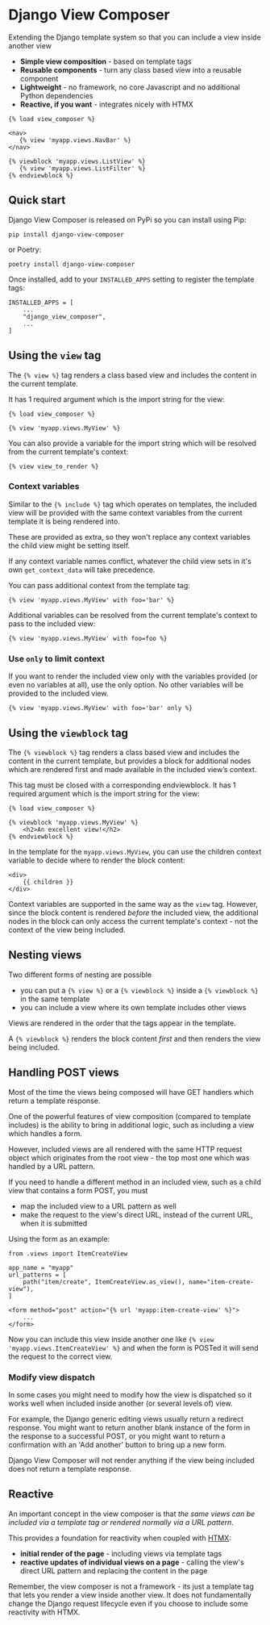 # Django View Composer

Extending the Django template system so that you can include a view inside another view

- **Simple view composition** - based on template tags
- **Reusable components** - turn any class based view into a reusable component
- **Lightweight** - no framework, no core Javascript and no additional Python dependencies
- **Reactive, if you want** - integrates nicely with HTMX

```html+django
{% load view_composer %}

<nav>
   {% view 'myapp.views.NavBar' %}
</nav>

{% viewblock 'myapp.views.ListView' %}
   {% view 'myapp.views.ListFilter' %}
{% endviewblock %}
```

## Quick start

Django View Composer is released on PyPi so you can install using Pip:

```
pip install django-view-composer
```

or Poetry:

```
poetry install django-view-composer
```

Once installed, add to your `INSTALLED_APPS` setting to register the template tags:

```
INSTALLED_APPS = [
    ...
    "django_view_composer",
    ...
]
```

## Using the `view` tag

The `{% view %}` tag renders a class based view and includes the content in the current template.

It has 1 required argument which is the import string for the view:

```
{% load view_composer %}

{% view 'myapp.views.MyView' %}
```

You can also provide a variable for the import string which will be resolved from the current template's context:

```
{% view view_to_render %}
```

### Context variables

Similar to the `{% include %}` tag which operates on templates, the included view will be provided with the same context variables from the current template it is being rendered into.

These are provided as extra, so they won't replace any context variables the child view might be setting itself.

If any context variable names conflict, whatever the child view sets in it's own `get_context_data` will take precedence.

You can pass additional context from the template tag:

```
{% view 'myapp.views.MyView' with foo='bar' %}
```

Additional variables can be resolved from the current template's context to pass to the included view:

```
{% view 'myapp.views.MyView' with foo=foo %}
```

### Use `only` to limit context

If you want to render the included view only with the variables provided (or even no variables at all), use the only option. No other variables will be provided to the included view.

```
{% view 'myapp.views.MyView' with foo='bar' only %}
```

## Using the `viewblock` tag

The `{% viewblock %}` tag renders a class based view and includes the content in the current template, but provides a block for additional nodes which are rendered first and made available in the included view’s context.

This tag must be closed with a corresponding endviewblock. It has 1 required argument which is the import string for the view:

```
{% load view_composer %}

{% viewblock 'myapp.views.MyView' %}
    <h2>An excellent view!</h2>
{% endviewblock %}
```

In the template for the `myapp.views.MyView`, you can use the children context variable to decide where to render the block content:

```
<div>
    {{ children }}
</div>
```

Context variables are supported in the same way as the `view` tag.
However, since the block content is rendered _before_ the included view, the additional nodes in the block can only access the current template's context - not the context of the view being included.

## Nesting views

Two different forms of nesting are possible

- you can put a `{% view %}` or a `{% viewblock %}` inside a `{% viewblock %}` in the same template
- you can include a view where its own template includes other views

Views are rendered in the order that the tags appear in the template.

A `{% viewblock %}` renders the block content _first_ and then renders the view being included.

## Handling POST views

Most of the time the views being composed will have GET handlers which return a template response.

One of the powerful features of view composition (compared to template includes) is the ability to bring in additional logic, such as including a view which handles a form.

However, included views are all rendered with the same HTTP request object which originates from the root view - the top most one which was handled by a URL pattern.

If you need to handle a different method in an included view, such as a child view that contains a form POST, you must

- map the included view to a URL pattern as well
- make the request to the view's direct URL, instead of the current URL, when it is submitted

Using the form as an example:

```
from .views import ItemCreateView

app_name = "myapp"
url_patterns = [
    path("item/create", ItemCreateView.as_view(), name="item-create-view"),
]
```

```
<form method="post" action="{% url 'myapp:item-create-view' %}">
    ...
</form>
```

Now you can include this view inside another one like `{% view 'myapp.views.ItemCreateView' %}` and when the form is POSTed it will send the request to the correct view.

### Modify view dispatch

In some cases you might need to modify how the view is dispatched so it works well when included inside another (or several levels of) view.

For example, the Django generic editing views usually return a redirect response. You might want to return another blank instance of the form in the response to a successful POST, or you might want to return a confirmation with an 'Add another' button to bring up a new form.

Django View Composer will not render anything if the view being included does not return a template response.

## Reactive

An important concept in the view composer is that _the same views can be included via a template tag or rendered normally via a URL pattern_. 

This provides a foundation for reactivity when coupled with [HTMX](https://htmx.org):

- **initial render of the page** - including views via template tags
- **reactive updates of individual views on a page** - calling the view's direct URL pattern and replacing the content in the page

Remember, the view composer is not a framework - its just a template tag that lets you render a view inside another view.
It does not fundamentally change the Django request lifecycle even if you choose to include some reactivity with HTMX.

